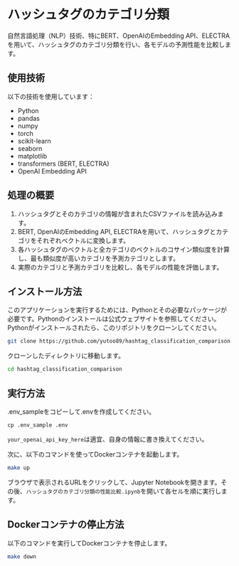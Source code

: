 # ハッシュタグのカテゴリ分類

自然言語処理（NLP）技術、特にBERT、OpenAIのEmbedding API、ELECTRAを用いて、ハッシュタグのカテゴリ分類を行い、各モデルの予測性能を比較します。

## 使用技術

以下の技術を使用しています：

- Python
- pandas
- numpy
- torch
- scikit-learn
- seaborn
- matplotlib
- transformers (BERT, ELECTRA)
- OpenAI Embedding API

## 処理の概要

1. ハッシュタグとそのカテゴリの情報が含まれたCSVファイルを読み込みます。
2. BERT, OpenAIのEmbedding API, ELECTRAを用いて、ハッシュタグとカテゴリをそれぞれベクトルに変換します。
3. 各ハッシュタグのベクトルと全カテゴリのベクトルのコサイン類似度を計算し、最も類似度が高いカテゴリを予測カテゴリとします。
4. 実際のカテゴリと予測カテゴリを比較し、各モデルの性能を評価します。

## インストール方法

このアプリケーションを実行するためには、Pythonとその必要なパッケージが必要です。Pythonのインストールは公式ウェブサイトを参照してください。Pythonがインストールされたら、このリポジトリをクローンしてください。

```bash
git clone https://github.com/yutoo89/hashtag_classification_comparison.git
```

クローンしたディレクトリに移動します。

```bash
cd hashtag_classification_comparison
```

## 実行方法

.env_sampleをコピーして.envを作成してください。

```
cp .env_sample .env
```

`your_openai_api_key_here`は適宜、自身の情報に書き換えてください。

次に、以下のコマンドを使ってDockerコンテナを起動します。

```bash
make up
```

ブラウザで表示されるURLをクリックして、Jupyter Notebookを開きます。その後、`ハッシュタグのカテゴリ分類の性能比較.ipynb`を開いて各セルを順に実行します。

## Dockerコンテナの停止方法

以下のコマンドを実行してDockerコンテナを停止します。

```bash
make down
```
